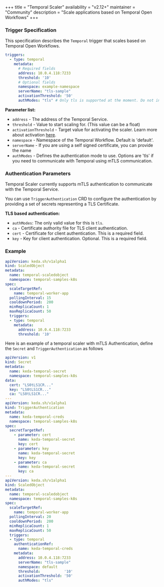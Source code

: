 +++
title = "Temporal Scaler"
availability = "v2.12+"
maintainer = "Community"
description = "Scale applications based on Temporal Open Workflows"
+++

### Trigger Specification

This specification describes the `Temporal` trigger that scales based on Temporal Open Workflows.

```yaml
triggers:
  - type: temporal
    metadata:
      # Required fields
      address: 10.0.4.118:7233 
      threshold: '10'
      # Optional fields
      namespace: example-namespace
      serverName: "tls-sample"
      activationThreshold: '50'
      authModes: "tls" # Only tls is supported at the moment. Do not include this field for unsecured connectivity with Temporal.
```

**Parameter list:**

- `address` - The address of the Temporal Service.
- `threshold` - Value to start scaling for. (This value can be a float)
- `activationThreshold` - Target value for activating the scaler. Learn more about activation [here](https://keda.sh/docs/2.10/concepts/scaling-deployments/#activating-and-scaling-thresholds). 
- `namespace` - Namespace of the Temporal Workflow. Default is 'default'.
- `serverName` - If you are using a self signed certificate, you can provide the name 
- `authModes` - Defines the authentication mode to use. Options are 'tls' if you need to communicate with Temporal using mTLS communication.

### Authentication Parameters

Temporal Scaler currently supports mTLS authentication to communicate with the Temporal Service.

You can use `TriggerAuthentication` CRD to configure the authentication by providing a set of secrets representing a TLS Certificate.

**TLS based authentication:**

- `authModes`: The only valid value for this is `tls`.
- `ca` - Certificate authority file for TLS client authentication.
- `cert` - Certificate for client authentication. This is a required field.
- `key` - Key for client authentication. Optional. This is a required field.

### Example

```yaml
apiVersion: keda.sh/v1alpha1
kind: ScaledObject
metadata:
  name: temporal-scaledobject
  namespace: temporal-samples-k8s
spec:
  scaleTargetRef:
    name: temporal-worker-app
  pollingInterval: 15
  cooldownPeriod:  200
  minReplicaCount: 1
  maxReplicaCount: 50
  triggers:
  - type: temporal
    metadata:
      address: 10.0.4.118:7233
      threshold: '10'
```

Here is an example of a temporal scaler with mTLS Authentication, define the `Secret` and `TriggerAuthentication` as follows
```yaml
apiVersion: v1
kind: Secret
metadata:
  name: keda-temporal-secret
  namespace: temporal-samples-k8s
data:
  cert: "LS0tLS1CR..."
  key: "LS0tLS1CR..."
  ca: "LS0tLS1CR..."
---
apiVersion: keda.sh/v1alpha1
kind: TriggerAuthentication
metadata:
  name: keda-temporal-creds
  namespace: temporal-samples-k8s
spec:
  secretTargetRef:
    - parameter: cert
      name: keda-temporal-secret
      key: cert
    - parameter: key
      name: keda-temporal-secret
      key: key
    - parameter: ca
      name: keda-temporal-secret
      key: ca
---
apiVersion: keda.sh/v1alpha1
kind: ScaledObject
metadata:
  name: temporal-scaledobject
  namespace: temporal-samples-k8s
spec:
  scaleTargetRef:
    name: temporal-worker-app
  pollingInterval: 20
  cooldownPeriod:  200
  minReplicaCount: 1
  maxReplicaCount: 50
  triggers:
  - type: temporal
    authenticationRef:
      name: keda-temporal-creds
    metadata:
      address: 10.0.4.118:7233
      serverName: "tls-sample"
      namespace: default
      threshold:           '10'      
      activationThreshold: '50'
      authModes: "tls"
```